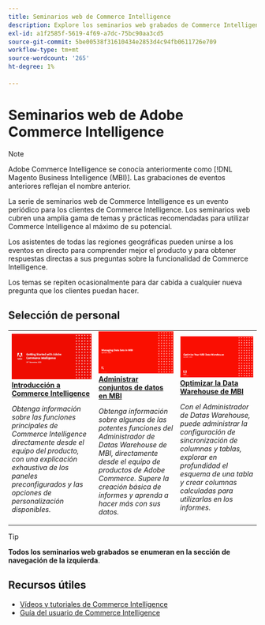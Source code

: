 ```yaml
---
title: Seminarios web de Commerce Intelligence
description: Explore los seminarios web grabados de Commerce Intelligence, que cubren una amplia gama de temas y prácticas recomendadas para utilizar Commerce Intelligence al máximo de su potencial.
exl-id: a1f2585f-5619-4f69-a7dc-75bc90aa3cd5
source-git-commit: 5be00538f31610434e2853d4c94fb0611726e709
workflow-type: tm+mt
source-wordcount: '265'
ht-degree: 1%

---
```


# Seminarios web de Adobe Commerce Intelligence

>[!NOTE]
>
>Adobe Commerce Intelligence se conocía anteriormente como [!DNL Magento Business Intelligence (MBI)]. Las grabaciones de eventos anteriores reflejan el nombre anterior.

La serie de seminarios web de Commerce Intelligence es un evento periódico para los clientes de Commerce Intelligence. Los seminarios web cubren una amplia gama de temas y prácticas recomendadas para utilizar Commerce Intelligence al máximo de su potencial.

Los asistentes de todas las regiones geográficas pueden unirse a los eventos en directo para comprender mejor el producto y para obtener respuestas directas a sus preguntas sobre la funcionalidad de Commerce Intelligence.

Los temas se repiten ocasionalmente para dar cabida a cualquier nueva pregunta que los clientes puedan hacer.

## Selección de personal

<table>
<tr>
  <td>
    <a href="https://experienceleague.adobe.com/docs/events/commerce-intelligence-webinar-recordings/2023/getting-started.html">
      <img alt="Introducción a Commerce Intelligence" src="./assets/getting-started.png" />
    </a>
     <div>
      <a href="https://experienceleague.adobe.com/docs/events/commerce-intelligence-webinar-recordings/2023/getting-started.html">
        <strong>Introducción a Commerce Intelligence</strong>
      </a>
    </div>
    <p>
    <em>Obtenga información sobre las funciones principales de Commerce Intelligence directamente desde el equipo del producto, con una explicación exhaustiva de los paneles preconfigurados y las opciones de personalización disponibles.</em>
    <p>
  </td>
  <td>
    <a href="https://experienceleague.adobe.com/docs/events/commerce-intelligence-webinar-recordings/2023/manage-data-sets.html">
      <img alt="Administrar conjuntos de datos en MBI" src="./assets/managing-data-sets-mbi.png" />
    </a>
     <div>
      <a href="https://experienceleague.adobe.com/docs/events/commerce-intelligence-webinar-recordings/2023/manage-data-sets.html">
        <strong>Administrar conjuntos de datos en MBI</strong>
      </a>
    </div>
    <p>
    <em>Obtenga información sobre algunas de las potentes funciones del Administrador de Datas Warehouse de MBI, directamente desde el equipo de productos de Adobe Commerce. Supere la creación básica de informes y aprenda a hacer más con sus datos.</em>
    <p>
  </td>
   <td>
    <a href="https://experienceleague.adobe.com/docs/events/commerce-intelligence-webinar-recordings/2021/optimize-data-warehouse.html">
      <img alt="Optimizar la Data Warehouse de MBI" src="./assets/optimize-data-warehouse.png" />
    </a>
     <div>
      <a href="https://experienceleague.adobe.com/docs/events/commerce-intelligence-webinar-recordings/2021/optimize-data-warehouse.html">
        <strong>Optimizar la Data Warehouse de MBI</strong>
      </a>
    </div>
    <p>
    <em>Con el Administrador de Datas Warehouse, puede administrar la configuración de sincronización de columnas y tablas, explorar en profundidad el esquema de una tabla y crear columnas calculadas para utilizarlas en los informes.</em>
    <p>
  </td>
</tr>
</table>

>[!TIP]
>
>**Todos los seminarios web grabados se enumeran en la sección de navegación de la izquierda**.

## Recursos útiles

- [Vídeos y tutoriales de Commerce Intelligence](https://experienceleague.adobe.com/docs/commerce-learn/tutorials/mbi/filter-sets.html)
- [Guía del usuario de Commerce Intelligence](https://experienceleague.adobe.com/docs/commerce-business-intelligence/mbi/guide-overview.html?lang=es)
